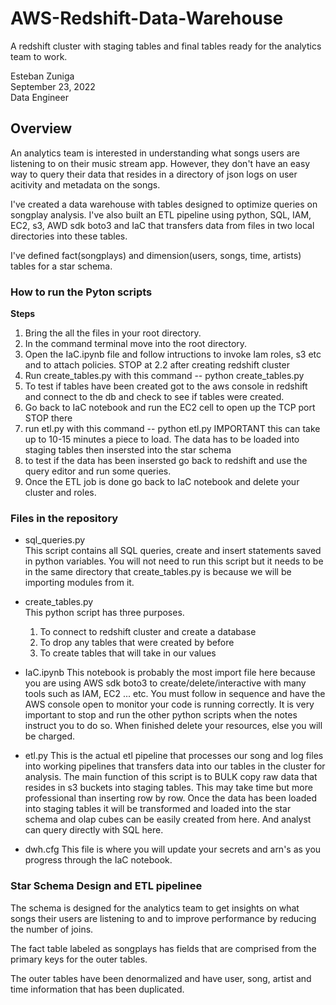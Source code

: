 # AWS-Redshift-Data-Warehouse
A redshift cluster with staging tables and final tables ready for the analytics team to work.

Esteban Zuniga <br>
September 23, 2022 <br>
Data Engineer

## Overview

An analytics team is interested in understanding what songs users are listening to on their music stream app. However, they don't
have an easy way to query their data that resides in a directory of json logs on user acitivity and metadata on the songs.

I've created a data warehouse with tables designed to optimize queries on songplay analysis. I've also built an ETL pipeline using python, SQL, IAM, EC2, s3, AWD sdk boto3 and IaC
that transfers data from files in two local directories into these tables.

I've defined fact(songplays) and dimension(users, songs, time, artists) tables for a star schema.


### How to run the Pyton scripts


**Steps**

1. Bring the all the files in your root directory.
2. In the command terminal move into the root directory.
3. Open the IaC.ipynb file and follow intructions to invoke Iam roles, s3 etc and to attach policies. STOP at 2.2 after creating redshift cluster
4. Run create_tables.py with this command -- python create_tables.py
4. To test if tables have been created got to the aws console in redshift and connect to the db and check to see if tables were created.
5. Go back to IaC notebook and run the EC2 cell to open up the TCP port STOP there 
6. run etl.py with this command -- python etl.py IMPORTANT this can take up to 10-15 minutes a piece to load. The data has to be loaded into staging tables then insersted into the star schema
7. to test if the data has been insersted go back to redshift and use the query editor and run some queries. 
8. Once the ETL job is done go back to IaC notebook and delete your cluster and roles. 

### Files in the repository

- sql_queries.py <br>
  This script contains all SQL queries, create and insert     statements saved in python variables.
  You will not need to run this script but it needs to be in the same directory that create_tables.py is because we will be importing modules 
  from it.

- create_tables.py <br>
    This python script has three purposes.
    1. To connect to redshift cluster and create a database
    2. To drop any tables that were created by before
    3. To create tables that will take in our values
    
- IaC.ipynb
    This notebook is probably the most import file here because you are using AWS sdk boto3 to create/delete/interactive with many tools such as IAM, EC2 ... etc. You must follow in sequence and have the AWS console open to monitor your code is running correctly. It is very important to stop and run the other python scripts when the notes instruct you to do so. When finished delete your resources, else you will be charged. 

    
-  etl.py
    This is the actual etl pipeline that processes our song and log files into working pipelines that transfers data into our tables in the cluster for analysis. The main function of this script is to BULK copy raw data that resides in s3 buckets into staging tables. This may take time but more professional than inserting row by row. Once the data has been loaded into staging tables it will be transformed and loaded into the star schema and olap cubes can be easily created from here. And analyst can query directly with SQL here. 

- dwh.cfg
  This file is where you will update your secrets and arn's as you progress through the IaC notebook. 



### Star Schema Design and ETL pipelinee

The schema is designed for the analytics team to get insights on what songs their users are listening to and to improve performance by reducing the number of joins.

The fact table labeled as songplays has fields that are comprised from the primary keys for the outer tables.

The outer tables have been denormalized and have user, song, artist and time information that has been duplicated.


